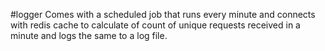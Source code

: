#logger
Comes with a scheduled job that runs every minute and connects with redis cache to calculate of count of unique requests received in a minute and logs the same to a log file.

